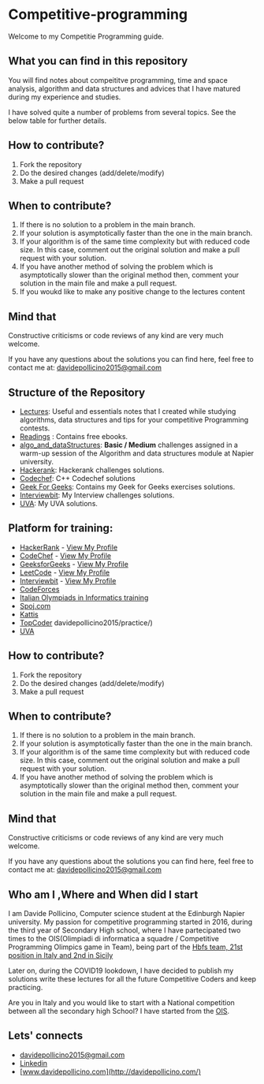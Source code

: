# Competitive-programming
Welcome to my Competitie Programming guide. 

## What you can find in this repository

You will find notes about compeititve programming, time and space analysis, algorithm and data structures and advices that I have matured during my experience and studies. 

I have solved quite a number of problems from several topics. See the below table for further details.

## How to contribute?
1. Fork the repository
2. Do the desired changes (add/delete/modify)
3. Make a pull request

## When to contribute?
1. If there is no solution to a problem in the main branch.
2. If your solution is asymptotically faster than the one in the main branch.
3. If your algorithm is of the same time complexity but with reduced code size. In this case, comment out the original solution and make a pull request with your solution.
4. If you have another method of solving the problem which is asymptotically slower than the original method then, comment your solution in the main file and make a pull request.
5. If you woukd like to make any positive change to the lectures content

## Mind that
Constructive criticisms or code reviews of any kind are very much welcome.

If you have any questions about the solutions you can find here, feel free to contact me at: [davidepollicino2015@gmail.com](mailto:davidepollicino2015@gmail.com?subject=[GitHub]%20GeeksForGeeks)


## Structure of the Repository

* [Lectures](Lectures/README.md): Useful and essentials notes that I created while studying algorithms, data structures and tips for your competitive Programming contests. 
* [Readings](https://github.com/omonimus1/competitive-programming/tree/master/Reading) : Contains free ebooks.
* [algo_and_dataStructures](algo_and_dataStructure/): **Basic / Medium** challenges assigned in a warm-up session of the Algorithm and data structures module at Napier university.
* [Hackerank](https://github.com/omonimus1/competitive-programming/blob/master/HackerRank/README.md): Hackerank challenges solutions.
* [Codechef](codechef/): C++ Codechef solutions
* [Geek For Geeks](geekforgeeks/README.md): Contains my Geek for Geeks exercises solutions.
* [Interviewbit](interviewbit/README.md): My Interview challenges solutions.
* [UVA](UVA/): My UVA solutions.



## Platform for training:
* [HackerRank](https://www.hackerrank.com/) - [View My Profile](https://www.hackerrank.com/davidepollicino1) 
* [CodeChef](https://www.codechef.com/) - [View My Profile](https://www.codechef.com/users/omonimus) 
* [GeeksforGeeks](https://www.geeksforgeeks.org/) - [View My Profile](https://auth.geeksforgeeks.org/user/davidepollicino2015/practice/)
* [LeetCode](https://leetcode.com/) - [View My Profile](https://leetcode.com/omonimus1) 
* [Interviewbit](https://www.interviewbit.com/) - [View My Profile](https://www.interviewbit.com/profile/omonimus1)
* [CodeForces](https://codeforces.com/)
* [Italian Olympiads in Informatics training](https://training.olinfo.it/#/overview)
* [Spoj.com](https://www.spoj.com/)
* [Kattis](https://open.kattis.com/)
* [TopCoder](https://www.topcoder.com/)
davidepollicino2015/practice/)
* [UVA](https://onlinejudge.org/)


## How to contribute?
1. Fork the repository
2. Do the desired changes (add/delete/modify)
3. Make a pull request

## When to contribute?
1. If there is no solution to a problem in the main branch.
2. If your solution is asymptotically faster than the one in the main branch.
3. If your algorithm is of the same time complexity but with reduced code size. In this case, comment out the original solution and make a pull request with your solution.
4. If you have another method of solving the problem which is asymptotically slower than the original method then, comment your solution in the main file and make a pull request.

## Mind that
Constructive criticisms or code reviews of any kind are very much welcome.

If you have any questions about the solutions you can find here, feel free to contact me at: [davidepollicino2015@gmail.com](mailto:davidepollicino2015@gmail.com?subject=[GitHub]%20CompetitiveProgrammigGuide)

## Who am I ,Where and When did I start

I am Davide Pollicino, Computer science student at the Edinburgh Napier university. 
My passion for competitive programming started in 2016, during the third year of Secondary High school, where I have partecipated two times to the OIS(Olimpiadi di informatica a squadre / Competitive Programming Olimpics game in Team), being part of the [Hbfs team, 21st position in Italy and 2nd in Sicily](https://squadre.olinfo.it/edition/9/team/sic20)  

Later on, during the COVID19 lookdown, I have decided to publish my solutions write these lectures for all the future Competitive Coders and keep practicing. 

Are you in Italy and you would like to start with a National competition between all the secondary high School? I have started from the [OIS](https://squadre.olinfo.it/).

## Lets' connects

* [davidepollicino2015@gmail.com](mailto:davidepollicino2015@gmail.com?subject=[GitHub]%20CompetitiveProgrammigGuide)
* [Linkedin](https://www.linkedin.com/in/davidepollicino7/)
* [www.davidepollicino.com](http://davidepollicino.com/)
